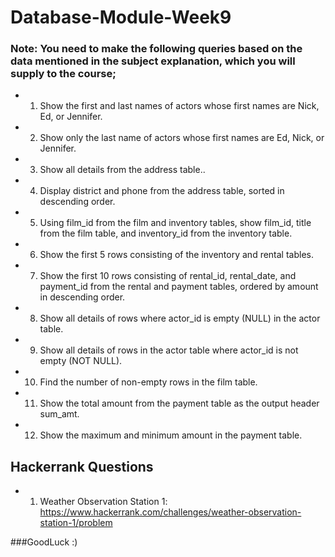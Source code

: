 # Database-Module-Week9

### Note: You need to make the following queries based on the data mentioned in the subject explanation, which you will supply to the course;
* 1) Show the first and last names of actors whose first names are Nick, Ed, or Jennifer.

* 2) Show only the last name of actors whose first names are Ed, Nick, or Jennifer.
* 3) Show all details from the address table..
* 4) Display district and phone from the address table, sorted in descending order.

* 5) Using film_id from the film and inventory tables, show film_id, title from the film table, and inventory_id from the inventory table.
* 6) Show the first 5 rows consisting of the inventory and rental tables.
* 7) Show the first 10 rows consisting of rental_id, rental_date, and payment_id from the rental and payment tables, ordered by amount in descending order.
* 8) Show all details of rows where actor_id is empty (NULL) in the actor table.
* 9) Show all details of rows in the actor table where actor_id is not empty (NOT NULL).
* 10) Find the number of non-empty rows in the film table.
* 11) Show the total amount from the payment table as the output header sum_amt.
* 12) Show the maximum and minimum amount in the payment table.

## Hackerrank Questions

- 1. Weather Observation Station 1: https://www.hackerrank.com/challenges/weather-observation-station-1/problem

###GoodLuck :)
